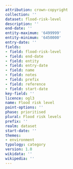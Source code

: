 ```yaml
---
attribution: crown-copyright
collection: ''
dataset: flood-risk-level
description: ''
end-date: ''
entity-maximum: '6499999'
entity-minimum: '6450000'
entry-date: ''
fields:
- field: flood-risk-level
- field: end-date
- field: entity
- field: entry-date
- field: name
- field: notes
- field: prefix
- field: reference
- field: start-date
key-field: ''
licence: ogl3
name: Flood risk level
paint-options: ''
phase: prioritised
plural: Flood risk levels
prefix: ''
realm: dataset
start-date: ''
themes:
- environment
typology: category
version: 1.0
wikidata: ''
wikipedia: ''
---
```


